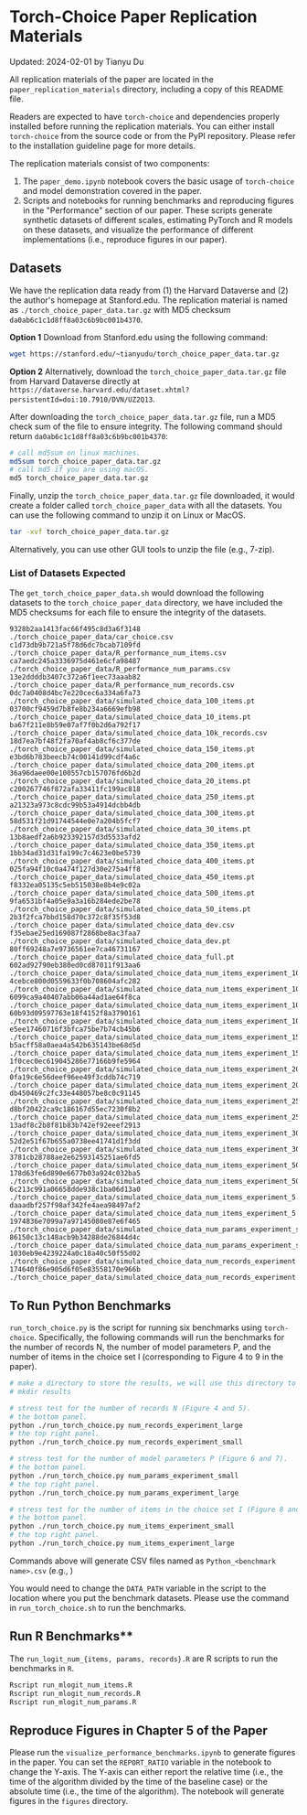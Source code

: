 # Torch-Choice Paper Replication Materials
Updated: 2024-02-01 by Tianyu Du

All replication materials of the paper are located in the `paper_replication_materials` directory, including a copy of this README file.

Readers are expected to have `torch-choice` and dependencies properly installed before running the replication materials.
You can either install `torch-choice` from the source code or from the PyPI repository.
Please refer to the installation guideline page for more details.

The replication materials consist of two components:
1. The `paper_demo.ipynb` notebook covers the basic usage of `torch-choice` and model demonstration covered in the paper.
2. Scripts and notebooks for running benchmarks and reproducing figures in the "Performance" section of our paper. These scripts generate synthetic datasets of different scales, estimating PyTorch and R models on these datasets, and visualize the performance of different implementations (i.e., reproduce figures in our paper).


## Datasets
We have the replication data ready from (1) the Harvard Dataverse and (2) the author's homepage at Stanford.edu. The replication material is named as `./torch_choice_paper_data.tar.gz` with MD5 checksum `da0ab6c1c1d8ff8a03c6b9bc001b4370`.

**Option 1** Download from Stanford.edu using the following command:
```bash
wget https://stanford.edu/~tianyudu/torch_choice_paper_data.tar.gz
```

**Option 2** Alternatively, download the `torch_choice_paper_data.tar.gz` file from Harvard Dataverse directly at `https://dataverse.harvard.edu/dataset.xhtml?persistentId=doi:10.7910/DVN/UZ2Q13`.

After downloading the `torch_choice_paper_data.tar.gz` file, run a MD5 check sum of the file to ensure integrity. The following command should return `da0ab6c1c1d8ff8a03c6b9bc001b4370`:
```bash
# call md5sum on linux machines.
md5sum torch_choice_paper_data.tar.gz
# call md5 if you are using macOS.
md5 torch_choice_paper_data.tar.gz
```

Finally, unzip the `torch_choice_paper_data.tar.gz` file downloaded, it would create a folder called `torch_choice_paper_data` with all the datasets. You can use the following command to unzip it on Linux or MacOS.
```bash
tar -xvf torch_choice_paper_data.tar.gz
```
Alternatively, you can use other GUI tools to unzip the file (e.g., 7-zip).

### List of Datasets Expected
The `get_torch_choice_paper_data.sh` would download the following datasets to the `torch_choice_paper_data` directory, we have included the MD5 checksums for each file to ensure the integrity of the datasets.

```
9328b2aa1413fac66f495c8d3a6f3148  ./torch_choice_paper_data/car_choice.csv
c1d73db9b721a5f78d6dc7bcab7109fd  ./torch_choice_paper_data/R_performance_num_items.csv
ca7aedc245a3336975d461e6cfa98487  ./torch_choice_paper_data/R_performance_num_params.csv
13e2ddddb3407c372a6f1eec73aaab82  ./torch_choice_paper_data/R_performance_num_records.csv
0dc7a0408d4bc7e220cec6a334a6fa73  ./torch_choice_paper_data/simulated_choice_data_100_items.pt
03700cf9459d7b8fe8b234a6669efb98  ./torch_choice_paper_data/simulated_choice_data_10_items.pt
ba67f211e8b59e07af7f0b2d6a792f17  ./torch_choice_paper_data/simulated_choice_data_10k_records.csv
18d7ea7bf48f2fa70af4ab8cf6c377de  ./torch_choice_paper_data/simulated_choice_data_150_items.pt
e3bd6b783beecb74c00141d99cdf4a6c  ./torch_choice_paper_data/simulated_choice_data_200_items.pt
36a96daee00e100557cb157076fd6b2d  ./torch_choice_paper_data/simulated_choice_data_20_items.pt
c200267746f872afa33411fc199ac818  ./torch_choice_paper_data/simulated_choice_data_250_items.pt
a21323a973c8cdc99b53a4914dcbb4db  ./torch_choice_paper_data/simulated_choice_data_300_items.pt
58d531f21d91744544e0e7a204b5fcf7  ./torch_choice_paper_data/simulated_choice_data_30_items.pt
13b8aedf2a6b923392157d3d5533afd2  ./torch_choice_paper_data/simulated_choice_data_350_items.pt
1bb34ad31d31fa199c7c4623e0be5739  ./torch_choice_paper_data/simulated_choice_data_400_items.pt
025fa94f10c0a474f127d30e275a4ff8  ./torch_choice_paper_data/simulated_choice_data_450_items.pt
f8332ea05135c5eb515038e8b4e9c02a  ./torch_choice_paper_data/simulated_choice_data_500_items.pt
9fa6531bf4a05e9a3a16b284ede2be78  ./torch_choice_paper_data/simulated_choice_data_50_items.pt
2b3f2fca7bbd158d70c372c8f35f53d8  ./torch_choice_paper_data/simulated_choice_data_dev.csv
f35ebae25ed169087f2868be8ac3faa7  ./torch_choice_paper_data/simulated_choice_data_dev.pt
80ff69248a7e9736561ee7ca46731167  ./torch_choice_paper_data/simulated_choice_data_full.pt
602ad92790eb380ed0cd87011f913aa6  ./torch_choice_paper_data/simulated_choice_data_num_items_experiment_100.csv
4cebce800d0559633f0b708604afc282  ./torch_choice_paper_data/simulated_choice_data_num_items_experiment_100.pt
6099ca9a40407abb06a44ad1ae64f8ca  ./torch_choice_paper_data/simulated_choice_data_num_items_experiment_10.csv
60b93d09597763e18f4152f8a3790161  ./torch_choice_paper_data/simulated_choice_data_num_items_experiment_10.pt
e5ee17460716f3bfca75be7b74cb45b6  ./torch_choice_paper_data/simulated_choice_data_num_items_experiment_150.csv
b5acff58a0aea4a542b635143be68d5d  ./torch_choice_paper_data/simulated_choice_data_num_items_experiment_150.pt
1f0cec0ec619045286e77166b9fe5964  ./torch_choice_paper_data/simulated_choice_data_num_items_experiment_200.csv
0fa19c6e56deef96ee49f3cddb74c719  ./torch_choice_paper_data/simulated_choice_data_num_items_experiment_200.pt
db450469c2fc33e448057be8c0c91145  ./torch_choice_paper_data/simulated_choice_data_num_items_experiment_250.csv
d8bf20422ca9c186167d55ec7230f8b2  ./torch_choice_paper_data/simulated_choice_data_num_items_experiment_250.pt
13adf8c2b8f81b83b742ef92eeef2913  ./torch_choice_paper_data/simulated_choice_data_num_items_experiment_30.csv
52d2e51f67b655a0738ee41741d1f3dd  ./torch_choice_paper_data/simulated_choice_data_num_items_experiment_30.pt
3781cb28788ae2e62593145251ae6fd5  ./torch_choice_paper_data/simulated_choice_data_num_items_experiment_50.csv
178d63fe6d890e6677b03a924c032ba5  ./torch_choice_paper_data/simulated_choice_data_num_items_experiment_50.pt
6c213c991a06658dde938c1ba06d13a0  ./torch_choice_paper_data/simulated_choice_data_num_items_experiment_5.csv
daaadbf257f98af342fe4aea98497af2  ./torch_choice_paper_data/simulated_choice_data_num_items_experiment_5.pt
1974836e7099a7a97145080e87e6f465  ./torch_choice_paper_data/simulated_choice_data_num_params_experiment_small.csv
86150c13c148acb9b34288de26844d4c  ./torch_choice_paper_data/simulated_choice_data_num_params_experiment_small.pt
1030eb9e4239224a0c18a40c50f55d02  ./torch_choice_paper_data/simulated_choice_data_num_records_experiment.csv
174640f86e905d6f05e83558170e966b  ./torch_choice_paper_data/simulated_choice_data_num_records_experiment.pt
```

## To Run Python Benchmarks
`run_torch_choice.py` is the script for running six benchmarks using `torch-choice`. Specifically, the following commands will run the benchmarks for the number of records N, the number of model parameters P, and the number of items in the choice set I (corresponding to Figure 4 to 9 in the paper).

```bash
# make a directory to store the results, we will use this directory to store the results of the benchmarks, there should already be a directory called `results` in the replication material. If not, please create one.
# mkdir results

# stress test for the number of records N (Figure 4 and 5).
# the bottom panel.
python ./run_torch_choice.py num_records_experiment_large
# the top right panel.
python ./run_torch_choice.py num_records_experiment_small

# stress test for the number of model parameters P (Figure 6 and 7).
# the bottom panel.
python ./run_torch_choice.py num_params_experiment_small
# the top right panel.
python ./run_torch_choice.py num_params_experiment_large

# stress test for the number of items in the choice set I (Figure 8 and 9).
# the bottom panel.
python ./run_torch_choice.py num_items_experiment_small
# the top right panel.
python ./run_torch_choice.py num_items_experiment_large
```

Commands above will generate CSV files named as `Python_<benchmark name>.csv` (e.g., )

You would need to change the `DATA_PATH` variable in the script to the location where you put the benchmark datasets.
Please use the command in `run_torch_choice.sh` to run the benchmarks.

## Run R Benchmarks**
The `run_logit_num_{items, params, records}.R` are R scripts to run the benchmarks in `R`.
```bash
Rscript run_mlogit_num_items.R
Rscript run_mlogit_num_records.R
Rscript run_mlogit_num_params.R
```

## Reproduce Figures in Chapter 5 of the Paper
Please run the `visualize_performance_benchmarks.ipynb` to generate figures in the paper. You can set the `REPORT_RATIO` variable in the notebook to change the Y-axis. The Y-axis can either report the relative time (i.e., the time of the algorithm divided by the time of the baseline case) or the absolute time (i.e., the time of the algorithm).
The notebook will generate figures in the `figures` directory.
